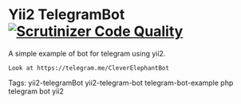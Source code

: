 Yii2 TelegramBot [![Scrutinizer Code Quality](https://scrutinizer-ci.com/g/iamraccoon/Yii2-Telegram-Bot/badges/quality-score.png?b=master)](https://scrutinizer-ci.com/g/iamraccoon/Yii2-Telegram-Bot/?branch=master)
==========
A simple example of bot for telegram using yii2.

```
Look at https://telegram.me/CleverElephantBot
```

Tags: yii2-telegramBot yii2-telegram-bot telegram-bot-example php telegram bot yii2